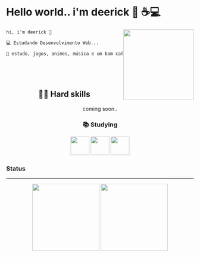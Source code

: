 <div align="left">
  <h1>Hello world.. i'm deerick 🖖 ☕💻</h1>
  <img align="right" height="189" src="https://i0.wp.com/www.fastgamsat.com/wp-content/uploads/Yuki-Nagato-typing-and-coding-really-quickly-on-laptop-Suzumiya-Haruhi-no-Yuuutsu-FastGAMSAT.gif">
  
</div align="center">

<div align="left">

```diff
hi, i'm deerick 🖖

💻 Estudando Desenvolvimento Web...

🧙‍ estudo, jogos, animes, música e um bom café da tarde 👍😼
   
  
  
  

```

</div>

<div align="center"> 
  
## 🐱‍💻 Hard skills 

coming soon..

### 📚 Studying

<img  src="https://22fde275-a0f7-493a-9331-c31456c551ee.id.repl.co/img/icons8-javascript.svg" width= 50>
<img  src="https://22fde275-a0f7-493a-9331-c31456c551ee.id.repl.co/img/icons8-html-5.svg" width= 50>
<img  src="https://22fde275-a0f7-493a-9331-c31456c551ee.id.repl.co/img/icons8-css3.svg" width= 50>

<div align="left">

### Status
----
     
<div align="center">
     
  <img height="180em" src="https://github-readme-stats.vercel.app/api?username=eccxdee&show_icons=true&theme=dark&include_all_commits=true&count_private=true"/>
  <img height="180em" src="https://github-readme-stats.vercel.app/api/top-langs/?username=eccxdee&layout=compact&langs_count=5&theme=dark"/>

</div>

</div>

</div>
